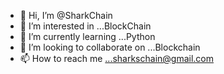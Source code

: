 - 👋 Hi, I’m @SharkChain
- 👀 I’m interested in ...BlockChain
- 🌱 I’m currently learning ...Python
- 💞️ I’m looking to collaborate on ...Blockchain
- 📫 How to reach me ...sharkschain@gmail.com

<!---
SharkChain/SharkChain is a ✨ special ✨ repository because its `README.md` (this file) appears on your GitHub profile.
You can click the Preview link to take a look at your changes.
--->
